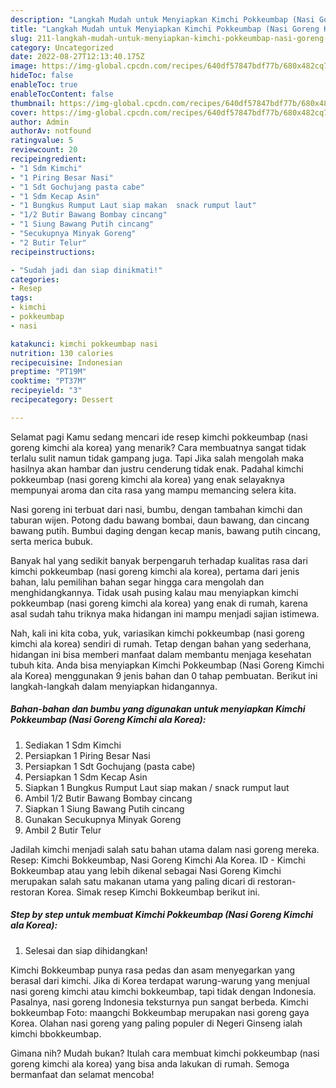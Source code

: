 ```yaml
---
description: "Langkah Mudah untuk Menyiapkan Kimchi Pokkeumbap (Nasi Goreng Kimchi ala Korea) yang Lezat Sekali"
title: "Langkah Mudah untuk Menyiapkan Kimchi Pokkeumbap (Nasi Goreng Kimchi ala Korea) yang Lezat Sekali"
slug: 211-langkah-mudah-untuk-menyiapkan-kimchi-pokkeumbap-nasi-goreng-kimchi-ala-korea-yang-lezat-sekali
category: Uncategorized
date: 2022-08-27T12:13:40.175Z
image: https://img-global.cpcdn.com/recipes/640df57847bdf77b/680x482cq70/kimchi-pokkeumbap-nasi-goreng-kimchi-ala-korea-foto-resep-utama.jpg
hideToc: false
enableToc: true
enableTocContent: false
thumbnail: https://img-global.cpcdn.com/recipes/640df57847bdf77b/680x482cq70/kimchi-pokkeumbap-nasi-goreng-kimchi-ala-korea-foto-resep-utama.jpg
cover: https://img-global.cpcdn.com/recipes/640df57847bdf77b/680x482cq70/kimchi-pokkeumbap-nasi-goreng-kimchi-ala-korea-foto-resep-utama.jpg
author: Admin
authorAv: notfound
ratingvalue: 5
reviewcount: 20
recipeingredient:
- "1 Sdm Kimchi"
- "1 Piring Besar Nasi"
- "1 Sdt Gochujang pasta cabe"
- "1 Sdm Kecap Asin"
- "1 Bungkus Rumput Laut siap makan  snack rumput laut"
- "1/2 Butir Bawang Bombay cincang"
- "1 Siung Bawang Putih cincang"
- "Secukupnya Minyak Goreng"
- "2 Butir Telur"
recipeinstructions:

- "Sudah jadi dan siap dinikmati!"
categories:
- Resep
tags:
- kimchi
- pokkeumbap
- nasi

katakunci: kimchi pokkeumbap nasi 
nutrition: 130 calories
recipecuisine: Indonesian
preptime: "PT19M"
cooktime: "PT37M"
recipeyield: "3"
recipecategory: Dessert

---
```



Selamat pagi Kamu sedang mencari ide resep kimchi pokkeumbap (nasi goreng kimchi ala korea) yang menarik? Cara membuatnya sangat tidak terlalu sulit namun tidak gampang juga. Tapi Jika salah mengolah maka hasilnya akan hambar dan justru cenderung tidak enak. Padahal kimchi pokkeumbap (nasi goreng kimchi ala korea) yang enak selayaknya mempunyai aroma dan cita rasa yang mampu memancing selera kita.


Nasi goreng ini terbuat dari nasi, bumbu, dengan tambahan kimchi dan taburan wijen. Potong dadu bawang bombai, daun bawang, dan cincang bawang putih. Bumbui daging dengan kecap manis, bawang putih cincang, serta merica bubuk.

Banyak hal yang sedikit banyak berpengaruh terhadap kualitas rasa dari kimchi pokkeumbap (nasi goreng kimchi ala korea), pertama dari jenis bahan, lalu pemilihan bahan segar hingga cara mengolah dan menghidangkannya. Tidak usah pusing kalau mau menyiapkan kimchi pokkeumbap (nasi goreng kimchi ala korea) yang enak di rumah, karena asal sudah tahu triknya maka hidangan ini mampu menjadi sajian istimewa.


Nah, kali ini kita coba, yuk, variasikan kimchi pokkeumbap (nasi goreng kimchi ala korea) sendiri di rumah. Tetap dengan bahan yang sederhana, hidangan ini bisa memberi manfaat dalam membantu menjaga kesehatan tubuh kita. Anda bisa menyiapkan Kimchi Pokkeumbap (Nasi Goreng Kimchi ala Korea) menggunakan 9 jenis bahan dan 0 tahap pembuatan. Berikut ini langkah-langkah dalam menyiapkan hidangannya.

<!--inarticleads1-->

##### Bahan-bahan dan bumbu yang digunakan untuk menyiapkan Kimchi Pokkeumbap (Nasi Goreng Kimchi ala Korea):

1. Sediakan 1 Sdm Kimchi
1. Persiapkan 1 Piring Besar Nasi
1. Persiapkan 1 Sdt Gochujang (pasta cabe)
1. Persiapkan 1 Sdm Kecap Asin
1. Siapkan 1 Bungkus Rumput Laut siap makan / snack rumput laut
1. Ambil 1/2 Butir Bawang Bombay cincang
1. Siapkan 1 Siung Bawang Putih cincang
1. Gunakan Secukupnya Minyak Goreng
1. Ambil 2 Butir Telur


Jadilah kimchi menjadi salah satu bahan utama dalam nasi goreng mereka. Resep: Kimchi Bokkeumbap, Nasi Goreng Kimchi Ala Korea. ID - Kimchi Bokkeumbap atau yang lebih dikenal sebagai Nasi Goreng Kimchi merupakan salah satu makanan utama yang paling dicari di restoran-restoran Korea. Simak resep Kimchi Bokkeumbap berikut ini. 

<!--inarticleads2-->

##### Step by step untuk membuat Kimchi Pokkeumbap (Nasi Goreng Kimchi ala Korea):


1. Selesai dan siap dihidangkan!

Kimchi Bokkeumbap punya rasa pedas dan asam menyegarkan yang berasal dari kimchi. Jika di Korea terdapat warung-warung yang menjual nasi goreng kimchi atau kimchi bokkeumbap, tapi tidak dengan Indonesia. Pasalnya, nasi goreng Indonesia teksturnya pun sangat berbeda. Kimchi bokkeumbap Foto: maangchi Bokkeumbap merupakan nasi goreng gaya Korea. Olahan nasi goreng yang paling populer di Negeri Ginseng ialah kimchi bbokkeumbap. 

Gimana nih? Mudah bukan? Itulah cara membuat kimchi pokkeumbap (nasi goreng kimchi ala korea) yang bisa anda lakukan di rumah. Semoga bermanfaat dan selamat mencoba!
